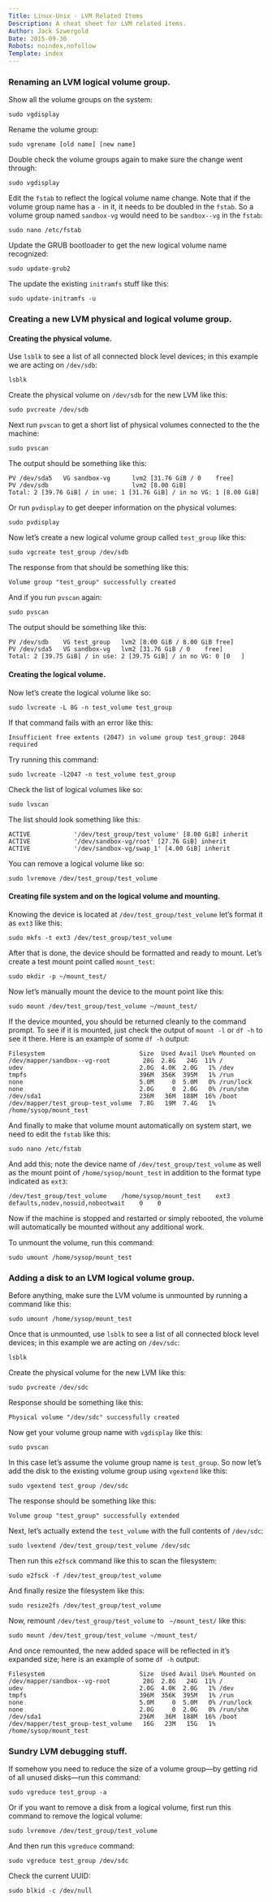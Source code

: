```yaml
---
Title: Linux-Unix - LVM Related Items
Description: A cheat sheet for LVM related items.
Author: Jack Szwergold
Date: 2015-09-30
Robots: noindex,nofollow
Template: index
---
```


### Renaming an LVM logical volume group.

Show all the volume groups on the system:

    sudo vgdisplay

Rename the volume group:

    sudo vgrename [old name] [new name]

Double check the volume groups again to make sure the change went through:

    sudo vgdisplay

Edit the `fstab` to reflect the logical volume name change. Note that if the volume group name has a `-` in it, it needs to be doubled in the `fstab`. So a volume group named `sandbox-vg` would need to be `sandbox--vg` in the `fstab`:

    sudo nano /etc/fstab

Update the GRUB bootloader to get the new logical volume name recognized:

    sudo update-grub2

The update the existing `initramfs` stuff like this:

    sudo update-initramfs -u

### Creating a new LVM physical and logical volume group.

#### Creating the physical volume.

Use `lsblk` to see a list of all connected block level devices; in this example we are acting on `/dev/sdb`:

    lsblk

Create the physical volume on `/dev/sdb` for the new LVM like this:

    sudo pvcreate /dev/sdb

Next run `pvscan` to get a short list of physical volumes connected to the the machine:

    sudo pvscan

The output should be something like this:

    PV /dev/sda5   VG sandbox-vg      lvm2 [31.76 GiB / 0    free]
    PV /dev/sdb                       lvm2 [8.00 GiB]
    Total: 2 [39.76 GiB] / in use: 1 [31.76 GiB] / in no VG: 1 [8.00 GiB]

Or run `pvdisplay` to get deeper information on the physical volumes:

    sudo pvdisplay

Now let’s create a new logical volume group called `test_group` like this:

    sudo vgcreate test_group /dev/sdb

The response from that should be something like this:

    Volume group "test_group" successfully created

And if you run `pvscan` again:

    sudo pvscan

The output should be something like this:

    PV /dev/sdb    VG test_group   lvm2 [8.00 GiB / 8.00 GiB free]
    PV /dev/sda5   VG sandbox-vg   lvm2 [31.76 GiB / 0    free]
    Total: 2 [39.75 GiB] / in use: 2 [39.75 GiB] / in no VG: 0 [0   ]

#### Creating the logical volume.

Now let’s create the logical volume like so:

    sudo lvcreate -L 8G -n test_volume test_group

If that command fails with an error like this:

    Insufficient free extents (2047) in volume group test_group: 2048 required

Try running this command:

    sudo lvcreate -l2047 -n test_volume test_group

Check the list of logical volumes like so:

    sudo lvscan

The list should look something like this:

    ACTIVE            '/dev/test_group/test_volume' [8.00 GiB] inherit
    ACTIVE            '/dev/sandbox-vg/root' [27.76 GiB] inherit
    ACTIVE            '/dev/sandbox-vg/swap_1' [4.00 GiB] inherit

You can remove a logical volume like so:

    sudo lvremove /dev/test_group/test_volume

#### Creating file system and on the logical volume and mounting.

Knowing the device is located at `/dev/test_group/test_volume` let’s format it as `ext3` like this:

    sudo mkfs -t ext3 /dev/test_group/test_volume

After that is done, the device should be formatted and ready to mount. Let’s create a test mount point called `mount_test`:

    sudo mkdir -p ~/mount_test/

Now let’s manually mount the device to the mount point like this:

    sudo mount /dev/test_group/test_volume ~/mount_test/

If the device mounted, you should be returned cleanly to the command prompt. To see if it is mounted, just check the output of `mount -l` or `df -h` to see it there. Here is an example of some `df -h` output:

    Filesystem                          Size  Used Avail Use% Mounted on
    /dev/mapper/sandbox--vg-root         28G  2.8G   24G  11% /
    udev                                2.0G  4.0K  2.0G   1% /dev
    tmpfs                               396M  356K  395M   1% /run
    none                                5.0M     0  5.0M   0% /run/lock
    none                                2.0G     0  2.0G   0% /run/shm
    /dev/sda1                           236M   36M  188M  16% /boot
    /dev/mapper/test_group-test_volume  7.8G   19M  7.4G   1% /home/sysop/mount_test

And finally to make that volume mount automatically on system start, we need to edit the `fstab` like this:

    sudo nano /etc/fstab

And add this; note the device name of `/dev/test_group/test_volume` as well as the mount point of `/home/sysop/mount_test` in addition to the format type indicated as `ext3`:

    /dev/test_group/test_volume    /home/sysop/mount_test    ext3    defaults,nodev,nosuid,nobootwait    0    0

Now if the machine is stopped and restarted or simply rebooted, the volume will automatically be mounted without any additional work.

To unmount the volume, run this command:

    sudo umount /home/sysop/mount_test

### Adding a disk to an LVM logical volume group.

Before anything, make sure the LVM volume is unmounted by running a command like this:

    sudo umount /home/sysop/mount_test

Once that is unmounted, use `lsblk` to see a list of all connected block level devices; in this example we are acting on `/dev/sdc`:

    lsblk

Create the physical volume for the new LVM like this:

    sudo pvcreate /dev/sdc

Response should be something like this:

    Physical volume "/dev/sdc" successfully created

Now get your volume group name with `vgdisplay` like this:

    sudo pvscan

In this case let’s assume the volume group name is `test_group`. So now let’s add the disk to the existing volume group using `vgextend` like this:

    sudo vgextend test_group /dev/sdc

The response should be something like this:

    Volume group "test_group" successfully extended

Next, let’s actually extend the `test_volume` with the full contents of `/dev/sdc`:

    sudo lvextend /dev/test_group/test_volume /dev/sdc

Then run this `e2fsck` command like this to scan the filesystem:

    sudo e2fsck -f /dev/test_group/test_volume

And finally resize the filesystem like this:

    sudo resize2fs /dev/test_group/test_volume

Now, remount `/dev/test_group/test_volume` to ` ~/mount_test/` like this:

    sudo mount /dev/test_group/test_volume ~/mount_test/

And once remounted, the new added space will be reflected in it’s expanded size; here is an example of some `df -h` output:

    Filesystem                          Size  Used Avail Use% Mounted on
    /dev/mapper/sandbox--vg-root         28G  2.8G   24G  11% /
    udev                                2.0G  4.0K  2.0G   1% /dev
    tmpfs                               396M  356K  395M   1% /run
    none                                5.0M     0  5.0M   0% /run/lock
    none                                2.0G     0  2.0G   0% /run/shm
    /dev/sda1                           236M   36M  188M  16% /boot
    /dev/mapper/test_group-test_volume   16G   23M   15G   1% /home/sysop/mount_test

### Sundry LVM debugging stuff.

If somehow you need to reduce the size of a volume group—by getting rid of all unused disks—run this command:

    sudo vgreduce test_group -a

Or if you want to remove a disk from a logical volume, first run this command to remove the logical volume:

    sudo lvremove /dev/test_group/test_volume

And then run this `vgreduce` command:

    sudo vgreduce test_group /dev/sdc

Check the current UUID:

    sudo blkid -c /dev/null
